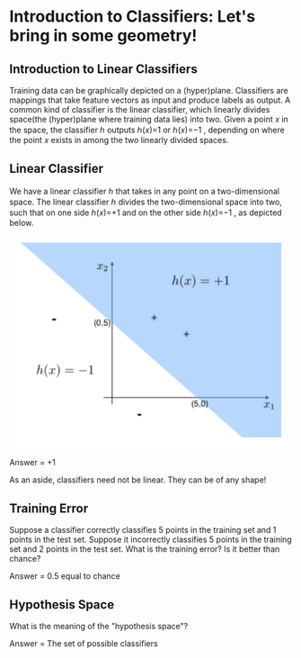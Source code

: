 # Introduction to Classifiers: Let's bring in some geometry!

## Introduction to Linear Classifiers

Training data can be graphically depicted on a (hyper)plane. Classifiers are mappings that take feature vectors as input and produce labels as output. A common kind of classifier is the linear classifier, which linearly divides space(the (hyper)plane where training data lies) into two. Given a point  𝑥  in the space, the classifier  ℎ  outputs  ℎ(𝑥)=1  or  ℎ(𝑥)=−1 , depending on where the point  𝑥  exists in among the two linearly divided spaces.


## Linear Classifier

We have a linear classifier  ℎ  that takes in any point on a two-dimensional space. The linear classifier  ℎ  divides the two-dimensional space into two, such that on one side  ℎ(𝑥)=+1  and on the other side  ℎ(𝑥)=−1 , as depicted below.


 <img src="img/img16.png" alt="future events  img" width="500"/>


Answer = +1

As an aside, classifiers need not be linear. They can be of any shape!


## Training Error

Suppose a classifier correctly classifies 5 points in the training set and 1 points in the test set. Suppose it incorrectly classifies 5 points in the training set and 2 points in the test set. What is the training error? Is it better than chance?

Answer = 0.5 equal to chance

## Hypothesis Space

What is the meaning of the "hypothesis space"?

Answer = The set of possible classifiers
